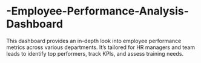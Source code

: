 # -Employee-Performance-Analysis-Dashboard
This dashboard provides an in-depth look into employee performance metrics across various departments. It’s tailored for HR managers and team leads to identify top performers, track KPIs, and assess training needs.
